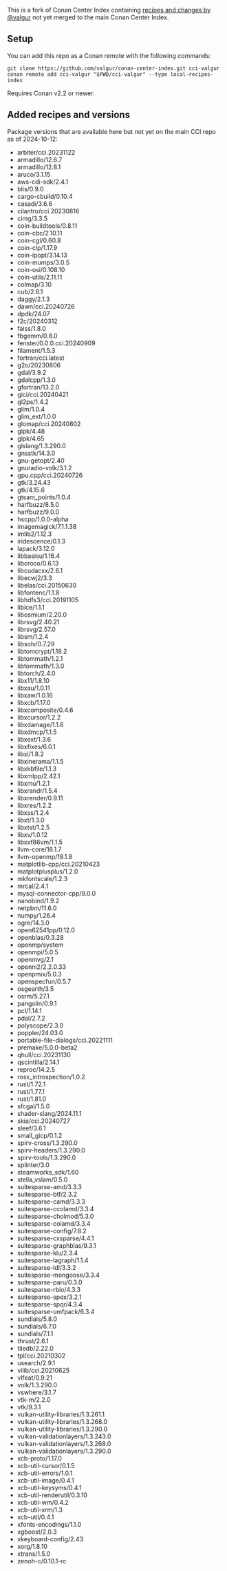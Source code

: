 This is a fork of Conan Center Index containing [recipes and changes by @valgur](https://github.com/conan-io/conan-center-index/pulls?q=is%3Aopen+is%3Apr+author%3Avalgur+sort%3Aupdated-desc) not yet merged to the main Conan Center Index.

## Setup

You can add this repo as a Conan remote with the following commands:

```
git clone https://github.com/valgur/conan-center-index.git cci-valgur
conan remote add cci-valgur "$PWD/cci-valgur" --type local-recipes-index
```

Requires Conan v2.2 or newer.

## Added recipes and versions

Package versions that are available here but not yet on the main CCI repo as of 2024-10-12:

- arbiter/cci.20231122
- armadillo/12.6.7
- armadillo/12.8.1
- aruco/3.1.15
- aws-cdi-sdk/2.4.1
- blis/0.9.0
- cargo-cbuild/0.10.4
- casadi/3.6.6
- cilantro/cci.20230816
- cimg/3.3.5
- coin-buildtools/0.8.11
- coin-cbc/2.10.11
- coin-cgl/0.60.8
- coin-clp/1.17.9
- coin-ipopt/3.14.13
- coin-mumps/3.0.5
- coin-osi/0.108.10
- coin-utils/2.11.11
- colmap/3.10
- cub/2.6.1
- daggy/2.1.3
- dawn/cci.20240726
- dpdk/24.07
- f2c/20240312
- faiss/1.8.0
- fbgemm/0.8.0
- fenster/0.0.0.cci.20240909
- filament/1.5.3
- fortran/cci.latest
- g2o/20230806
- gdal/3.9.2
- gdalcpp/1.3.0
- gfortran/13.2.0
- gici/cci.20240421
- gl2ps/1.4.2
- glim/1.0.4
- glim_ext/1.0.0
- glomap/cci.20240802
- glpk/4.48
- glpk/4.65
- glslang/1.3.290.0
- gnsstk/14.3.0
- gnu-getopt/2.40
- gnuradio-volk/3.1.2
- gpu.cpp/cci.20240726
- gtk/3.24.43
- gtk/4.15.6
- gtsam_points/1.0.4
- harfbuzz/8.5.0
- harfbuzz/9.0.0
- hscpp/1.0.0-alpha
- imagemagick/7.1.1.38
- imlib2/1.12.3
- iridescence/0.1.3
- lapack/3.12.0
- libbasisu/1.16.4
- libcroco/0.6.13
- libcudacxx/2.6.1
- libecwj2/3.3
- libelas/cci.20150630
- libfontenc/1.1.8
- libhdfs3/cci.20191105
- libice/1.1.1
- libosmium/2.20.0
- librsvg/2.40.21
- librsvg/2.57.0
- libsm/1.2.4
- libsolv/0.7.29
- libtomcrypt/1.18.2
- libtommath/1.2.1
- libtommath/1.3.0
- libtorch/2.4.0
- libx11/1.8.10
- libxau/1.0.11
- libxaw/1.0.16
- libxcb/1.17.0
- libxcomposite/0.4.6
- libxcursor/1.2.2
- libxdamage/1.1.6
- libxdmcp/1.1.5
- libxext/1.3.6
- libxfixes/6.0.1
- libxi/1.8.2
- libxinerama/1.1.5
- libxkbfile/1.1.3
- libxmlpp/2.42.1
- libxmu/1.2.1
- libxrandr/1.5.4
- libxrender/0.9.11
- libxres/1.2.2
- libxss/1.2.4
- libxt/1.3.0
- libxtst/1.2.5
- libxv/1.0.12
- libxxf86vm/1.1.5
- llvm-core/18.1.7
- llvm-openmp/18.1.8
- matplotlib-cpp/cci.20210423
- matplotplusplus/1.2.0
- mkfontscale/1.2.3
- mrcal/2.4.1
- mysql-connector-cpp/9.0.0
- nanobind/1.9.2
- netpbm/11.6.0
- numpy/1.26.4
- ogre/14.3.0
- open62541pp/0.12.0
- openblas/0.3.28
- openmp/system
- openmpi/5.0.5
- openmvg/2.1
- openni2/2.2.0.33
- openpmix/5.0.3
- openspecfun/0.5.7
- osgearth/3.5
- osrm/5.27.1
- pangolin/0.9.1
- pcl/1.14.1
- pdal/2.7.2
- polyscope/2.3.0
- poppler/24.03.0
- portable-file-dialogs/cci.20221111
- premake/5.0.0-beta2
- qhull/cci.20231130
- qscintilla/2.14.1
- reproc/14.2.5
- rosx_introspection/1.0.2
- rust/1.72.1
- rust/1.77.1
- rust/1.81.0
- sfcgal/1.5.0
- shader-slang/2024.11.1
- skia/cci.20240727
- sleef/3.6.1
- small_gicp/0.1.2
- spirv-cross/1.3.290.0
- spirv-headers/1.3.290.0
- spirv-tools/1.3.290.0
- splinter/3.0
- steamworks_sdk/1.60
- stella_vslam/0.5.0
- suitesparse-amd/3.3.3
- suitesparse-btf/2.3.2
- suitesparse-camd/3.3.3
- suitesparse-ccolamd/3.3.4
- suitesparse-cholmod/5.3.0
- suitesparse-colamd/3.3.4
- suitesparse-config/7.8.2
- suitesparse-cxsparse/4.4.1
- suitesparse-graphblas/9.3.1
- suitesparse-klu/2.3.4
- suitesparse-lagraph/1.1.4
- suitesparse-ldl/3.3.2
- suitesparse-mongoose/3.3.4
- suitesparse-paru/0.3.0
- suitesparse-rbio/4.3.3
- suitesparse-spex/3.2.1
- suitesparse-spqr/4.3.4
- suitesparse-umfpack/6.3.4
- sundials/5.8.0
- sundials/6.7.0
- sundials/7.1.1
- thrust/2.6.1
- tiledb/2.22.0
- tpl/cci.20210302
- usearch/2.9.1
- vilib/cci.20210625
- vlfeat/0.9.21
- volk/1.3.290.0
- vswhere/3.1.7
- vtk-m/2.2.0
- vtk/9.3.1
- vulkan-utility-libraries/1.3.261.1
- vulkan-utility-libraries/1.3.268.0
- vulkan-utility-libraries/1.3.290.0
- vulkan-validationlayers/1.3.243.0
- vulkan-validationlayers/1.3.268.0
- vulkan-validationlayers/1.3.290.0
- xcb-proto/1.17.0
- xcb-util-cursor/0.1.5
- xcb-util-errors/1.0.1
- xcb-util-image/0.4.1
- xcb-util-keysyms/0.4.1
- xcb-util-renderutil/0.3.10
- xcb-util-wm/0.4.2
- xcb-util-xrm/1.3
- xcb-util/0.4.1
- xfonts-encodings/1.1.0
- xgboost/2.0.3
- xkeyboard-config/2.43
- xorg/1.8.10
- xtrans/1.5.0
- zenoh-c/0.10.1-rc

